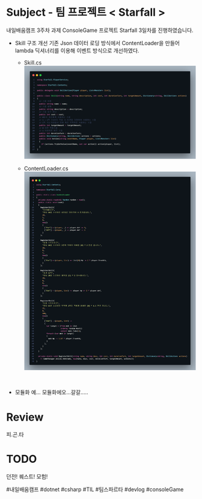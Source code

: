 # Subject - 팀 프로젝트 < Starfall >
내일배움캠프 3주차 과제 ConsoleGame 프로젝트 Starfall 3일차를 진행하였습니다.

* Skill 구조 개선
	기존 Json 데이터 로딩 방식에서 ContentLoader을 만들어 lambda 딕셔너리를 이용해 이벤트 방식으로 개선하였다.
	- Skill.cs
		![image](20250423_1.png)
	
	- ContentLoader.cs
		![image](20250423_2.png)

<br>

* 모듈화
	예... 모듈화에오...갈갈.....
# Review
피.곤.타

# TODO
던전! 퀘스트! 모험!

#내일배움캠프 #dotnet #csharp #TIL #팀스파르타 #devlog #consoleGame